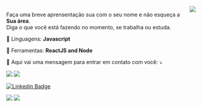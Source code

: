 <img align='right' src='https://github-readme-stats.vercel.app/api?username=vitor-risso&show_icons=true&title_color=783c00&text_color=af552e&icon_color=783c00&bg_color=f8efd4&cache_seconds=2300%22'>

<!--
**vitor-risso/vitor-risso** is a ✨ _special_ ✨ repository because its `README.md` (this file) appears on your GitHub profile.
-->

<p align="left"> 
  Faça uma breve aprensentação sua com o seu nome e não esqueça a <strong>Sua área</strong>.<br>
  Diga o que você está fazendo no momento, se trabalha ou estuda.
</p>

<p align="left">
  🦄 Linguagens: <strong>Javascript</strong>
</p>

<p align="left">
  💼 Ferramentas: <strong>ReactJS and Node</strong>
</p>

<p align="left">
  💌 Aqui vai uma mensagem para entrar em contato com você: ⤵️
</p>

<p align="left">
  <a href="#" alt="Gmail">
  <img src="https://img.shields.io/badge/-Gmail-FF0000?style=flat-square&labelColor=FF0000&logo=gmail&logoColor=white&link=mailto:risso.vitor.vitor37@gmail.com" /></a>

  <a href="#" alt="Linkedin">
  <img src="https://img.shields.io/badge/-Linkedin-0e76a8?style=flat-square&logo=Linkedin&logoColor=white&link='https://linkedin.com/in/vitor-risso'" /></a>

  [![Linkedin Badge](https://img.shields.io/badge/-LinkedIn-blue?style=for-the-badge&logo=Linkedin&logoColor=white&link=https:https://www.linkedin.com/in/carolina-quiterio-978419188/)](https://www.linkedin.com/in/cvitor-risso)

  <a href="#" alt="WhatsApp">
  <img src="https://img.shields.io/badge/-WhatsApp-25d366?style=flat-square&labelColor=25d366&logo=whatsapp&logoColor=white&link=https://api.whatsapp.com/send?phone=5519993747589"/></a>

  <a href="#" alt="Instagram">
  <img src="https://img.shields.io/badge/-Instagram-DF0174?style=flat-square&labelColor=DF0174&logo=instagram&logoColor=white&link=https://www.instagram.com/_vitorrisso/"/></a>
</p>  
